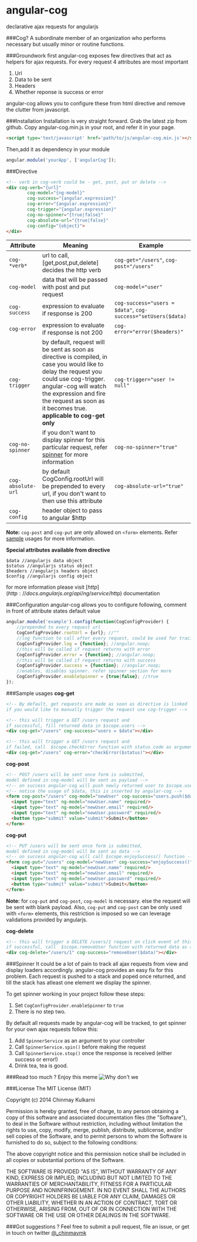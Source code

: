 angular-cog
===========
declarative ajax requests for angularjs 

###Cog?
A subordinate member of an organization who performs necessary but usually minor or routine functions.

###Groundwork first
angular-cog exposes few directives that act as helpers for ajax requests. For every request 4 attributes are most important

1. Url
2. Data to be sent
3. Headers
3. Whether reponse is success or error

angular-cog allows you to configure these from html directive and remove the clutter from javascript.

###Installation
Installation is very straight forward. Grab the latest zip from github. Copy angular-cog.min.js in your root, and refer it in your page.
```html
<script type='text/javascript' href='path/to/js/angular-cog.min.js'></script>
```
Then,add it as dependency in your module
```javascript
angular.module('yourApp', ['angularCog']);
```
###Directive
```html
<!-- verb in cog-verb could be - get, post, put or delete -->
<div cog-verb="{url}" 
		cog-model="{ng-model}" 
		cog-success="{angular.expression}" 
		cog-error="{angular.expression}"
		cog-trigger="{angular.expression}"
		cog-no-spinner="{true|false}" 
		cog-absolute-url="{true|false}" 
		cog-config="{object}">
</div>
```

Attribute | Meaning | Example
--- | --- | ---
```cog-*verb*``` | url to call, [get,post,put,delete] decides the http verb | ```cog-get="/users"```, ```cog-post="/users"```
```cog-model``` | data that will be passed with post and put request  | ```cog-model="user"```
```cog-success``` | expression to evaluate if response is 200 | ```cog-success="users = $data"```, ```cog-success="setUsers($data)```
```cog-error``` | expression to evaluate if response is not 200 | ```cog-error="error($headers)"```
```cog-trigger``` | by default, request will be sent as soon as directive is compiled, in case you would like to delay the request you could use cog-trigger. angular-cog will watch the expression and fire the request as soon as it becomes true. **applicable to cog-get only** | ```cog-trigger="user != null"```
```cog-no-spinner``` | if you don't want to display spinner for this particular request, refer [spinner](#spinner) for more information | ```cog-no-spinner="true"```
```cog-absolute-url``` | by default CogConfig.rootUrl will be prepended to every url, if you don't want to then use this attribute  | ```cog-absolute-url="true"```
```cog-config``` | header object to pass to angular $http  | 

**Note:** ```cog-post``` and ```cog-put``` are only allowed on ```<form>``` elements. Refer [sample](#sample-usages) usages for more information.

**Special attributes available from directive**
```
$data //angularjs data object
$status //angularjs status object
$headers //angularjs headers object
$config //angularjs config object
```
for more information please visit [$http](http://docs.angularjs.org/api/ng/service/$http) documentation

###Configuration
angular-cog allows you to configure following, comment in front of attribute states default value
```javascript
angular.module('example').config(function(CogConfigProvider) {
  	//prepended to every request url
	CogConfigProvider.rootUrl = {url}; //""
	//log function to call after every request, could be used for tracing
	CogConfigProvider.log = {function}; //angular.noop;
	//this will be called if request returns with error
	CogConfigProvider.error = {function}; //angular.noop;
	//this will be called if request returns with success
	CogConfigProvider.success = {function}; //angular.noop;
	//enables, disables spinner. refer spinner section for more
	CogConfigProvider.enableSpinner = {true|false}; //true
});
```

###Sample usages
**cog-get**
```html
<!-- By default, get requests are made as soon as directive is linked
if you would like to manually trigger the request use cog-trigger -->

<!-- this will trigger a GET /users request and 
if successful, fill returned data in $scope.users -->
<div cog-get="/users" cog-success="users = $data"></div>

<!-- this will trigger a GET /users request and 
if failed, call  $scope.checkError function with status code as argument -->
<div cog-get="/users" cog-error="checkError($status)"></div>
```
**cog-post**
```html
<!-- POST /users will be sent once form is submitted, 
model defined in cog-model will be sent as payload -->
<!-- on success angular-cog will push newly returned user to $scope.users -->
<!-- notice the usage of $data, this is inserted by angular-cog -->
<form cog-post="/users" cog-model="newUser" cog-success="users.push($data)">
  <input type="text" ng-model="newUser.name" required/>
  <input type="text" ng-model="newUser.email" required/>
  <input type="text" ng-model="newUser.password" required/>
  <button type="submit" value="submit">Submit</button>
</form>
```
**cog-put**
```html
<!-- PUT /users will be sent once form is submitted, 
model defined in cog-model will be sent as data -->
<!-- on success angular-cog will call $scope.enjoySuccess() function -->
<form cog-put="/users" cog-model="newUser" cog-success="enjoySuccess()">
  <input type="text" ng-model="newUser.name" required/>
  <input type="text" ng-model="newUser.email" required/>
  <input type="text" ng-model="newUser.password" required/>
  <button type="submit" value="submit">Submit</button>
</form>
```
**Note:** for ```cog-put``` and ```cog-post```, ```cog-model``` is necessary. else the request will be sent with blank payload. Also, ```cog-put``` and ```cog-post``` can be only used with ```<form>``` elements, this restriction is imposed so we can leverage validations provided by angularjs.

**cog-delete**
```html
<!-- this will trigger a DELETE /users/1 request on click event of this div and 
if successful, call  $scope.removeUser function with returned data as argument -->
<div cog-delete="/users/1" cog-success="removeUser($data)"></div>
```

###Spinner
It could be a lot of pain to track all ajax requests from view and display loaders accordingly. angular-cog provides an easy fix for this problem. Each request is pushed to a stack and poped once returned, and till the stack has atleast one element we display the spinner.

To get spinner working in your project follow these steps:

1. Set ```CogConfigProvider.enableSpinner``` to ```true```
2. There is no step two.


By default all requests made by angular-cog will be tracked, to get spinner for your own ajax requests follow this:

1. Add ```SpinnerService``` as an argument to your controller
2. Call ```SpinnerService.spin()``` before making the request
3. Call ```SpinnerService.stop()``` once the response is received (either success or error!)
4. Drink tea, tea is good.

###Read too much ? Enjoy this meme
![Why don't we](https://raw.githubusercontent.com/chinmaymk/angular-cog/master/why.jpg)

###License
The MIT License (MIT)

Copyright (c) 2014 Chinmay Kulkarni

Permission is hereby granted, free of charge, to any person obtaining a copy of this software and associated documentation files (the "Software"), to deal in the Software without restriction, including without limitation the rights to use, copy, modify, merge, publish, distribute, sublicense, and/or sell copies of the Software, and to permit persons to whom the Software is furnished to do so, subject to the following conditions:

The above copyright notice and this permission notice shall be included in all copies or substantial portions of the Software.

THE SOFTWARE IS PROVIDED "AS IS", WITHOUT WARRANTY OF ANY KIND, EXPRESS OR IMPLIED, INCLUDING BUT NOT LIMITED TO THE WARRANTIES OF MERCHANTABILITY, FITNESS FOR A PARTICULAR PURPOSE AND NONINFRINGEMENT. IN NO EVENT SHALL THE AUTHORS OR COPYRIGHT HOLDERS BE LIABLE FOR ANY CLAIM, DAMAGES OR OTHER LIABILITY, WHETHER IN AN ACTION OF CONTRACT, TORT OR OTHERWISE, ARISING FROM, OUT OF OR IN CONNECTION WITH THE SOFTWARE OR THE USE OR OTHER DEALINGS IN THE SOFTWARE.

###Got suggestions ?
Feel free to submit a pull request, file an issue, or get in touch on twitter [@_chinmaymk](https://twitter.com/_chinmaymk)
